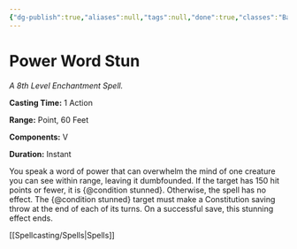 ```yaml
---
{"dg-publish":true,"aliases":null,"tags":null,"done":true,"classes":"Bard, Sorcerer, Warlock, Wizard,","spellLevel":8,"school":"Enchantment","source":"PHB","permalink":"/spells/power-word-stun/","dgHomeLink":false,"dgPassFrontmatter":true}
---
```


# Power Word Stun
*A 8th Level Enchantment Spell.*

**Casting Time:** 1 Action

**Range:** Point, 60 Feet

**Components:** V 

**Duration:** Instant

You speak a word of power that can overwhelm the mind of one creature you can see within range, leaving it dumbfounded. If the target has 150 hit points or fewer, it is {@condition stunned}. Otherwise, the spell has no effect.
The {@condition stunned} target must make a Constitution saving throw at the end of each of its turns. On a successful save, this stunning effect ends.

[[Spellcasting/Spells|Spells]]